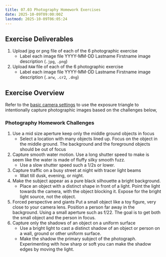 ```yaml
---
title: 07.03 Photography Homework Exercises
date: 2025-10-09T09:00:00Z
lastmod: 2025-10-09T06:05:24
---
```


## Exercise Deliverables

1. Upload jpg or png file of each of the 6 photographic exercise
   - Label each image file YYYY-MM-DD Lastname Firstname image description (`.jpg`, `.png`)
2. Upload `RAW` file of each of the 6 photographic exercise
   - Label each image file YYYY-MM-DD Lastname Firstname image description (`.arw`, `.cr2`, `.dng`)

## Exercise Overview

Refer to the [basic camera settings](../01-introduction/01-01-basic-camera-settings.md) to use the exposure triangle to intentionally capture photographic images based on the challenges below,

### Photography Homework Challenges

1. Use a mid size aperture keep only the middle ground objects in focus
   - Select a location with many objects lined up. Focus on the object in the middle ground. The background and the foreground objects should be out of focus
2. Capture smooth water motion. Use a long shutter speed to make is seem like the water is made of fluffy silky smooth fuzz.
   - Use a slow shutter speed such a 1/2s or lower.
3. Capture traffic on a busy street at night with tracer light beams
   - Wait till dusk, evening, or night.
4. Make the subject appear as a pure black silhouette a bright background.
   - Place an object with a distinct shape in front of a light. Point the light towards the camera, with the object blocking it. Expose for the bright light source, not the object.
5. Forced perspective and giants
   Put a small object like a toy figure, very close to your camera lens. Position a person far away in the background. Using a small aperture such as f/22. The goal is to get both the small object and the person in focus.
6. Capture only the shadows of an object on a uniform surface
   - Use a bright light to cast a distinct shadow of an object or person on a wall, ground or other uniform surface.
   - Make the shadow the primary subject of the photograph. Experimenting with how sharp or soft you can make the shadow edges by moving the light.
